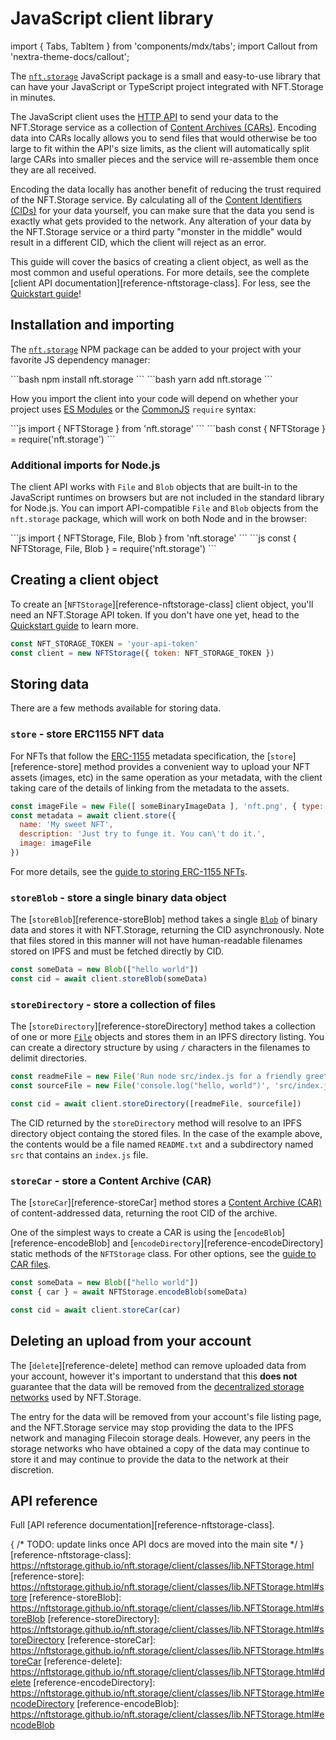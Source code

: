 # JavaScript client library

import { Tabs, TabItem } from 'components/mdx/tabs';
import Callout from 'nextra-theme-docs/callout';

The [`nft.storage`][npm-package] JavaScript package is a small and easy-to-use library that can have your JavaScript or TypeScript project integrated with NFT.Storage in minutes.

The JavaScript client uses the [HTTP API][reference-http-api] to send your data to the NFT.Storage service as a collection of [Content Archives (CARs)][concepts-car]. Encoding data into CARs locally allows you to send files that would otherwise be too large to fit within the API's size limits, as the client will automatically split large CARs into smaller pieces and the service will re-assemble them once they are all received. 

Encoding the data locally has another benefit of reducing the trust required of the NFT.Storage service. By calculating all of the [Content Identifiers (CIDs)][concepts-cid] for your data yourself, you can make sure that the data you send is exactly what gets provided to the network. Any alteration of your data by the NFT.Storage service or a third party "monster in the middle" would result in a different CID, which the client will reject as an error.

This guide will cover the basics of creating a client object, as well as the most common and useful operations. For more details, see the complete [client API documentation][reference-nftstorage-class]. For less, see the [Quickstart guide][quickstart]!

## Installation and importing

The [`nft.storage`][npm-package] NPM package can be added to your project with your favorite JS dependency manager:

<Tabs>
<TabItem value="npm" label="NPM">
  ```bash
  npm install nft.storage
  ```
</TabItem>
<TabItem value="yarn" label="Yarn">
  ```bash
  yarn add nft.storage
  ```
</TabItem>
</Tabs>

How you import the client into your code will depend on whether your project uses [ES Modules](https://developer.mozilla.org/en-US/docs/Web/JavaScript/Guide/Modules) or the [CommonJS](https://en.wikipedia.org/wiki/CommonJS) `require` syntax:

<Tabs>
<TabItem value="esm" label="ES Modules (import)">
  ```js
  import { NFTStorage } from 'nft.storage'
  ```
</TabItem>
<TabItem value="commonjs" label="CommonJS (require)">
  ```bash
  const { NFTStorage } = require('nft.storage')
  ```
</TabItem>
</Tabs>


### Additional imports for Node.js

The client API works with `File` and `Blob` objects that are built-in to the JavaScript runtimes on browsers but are not included in the standard library for Node.js. You can import API-compatible `File` and `Blob` objects from the `nft.storage` package, which will work on both Node and in the browser:

<Tabs>
<TabItem value="esm" label="ES Modules (import)">
```js
import { NFTStorage, File, Blob } from 'nft.storage'
```
</TabItem>
<TabItem value="commonjs" label="CommonJS (require)">
```js
const { NFTStorage, File, Blob } = require('nft.storage')
```
</TabItem>
</Tabs>

## Creating a client object

To create an [`NFTStorage`][reference-nftstorage-class] client object, you'll need an NFT.Storage API token. If you don't have one yet,
head to the [Quickstart guide][quickstart] to learn more.

```js
const NFT_STORAGE_TOKEN = 'your-api-token'
const client = new NFTStorage({ token: NFT_STORAGE_TOKEN })
```

## Storing data

There are a few methods available for storing data. 

### `store` - store ERC1155 NFT data

For NFTs that follow the [ERC-1155][erc-1155] metadata specification, the [`store`][reference-store] method provides a convenient way to upload your NFT assets (images, etc) in the same operation as your metadata, with the client taking care of the details of linking from the metadata to the assets.

```js
const imageFile = new File([ someBinaryImageData ], 'nft.png', { type: 'image/png' })
const metadata = await client.store({
  name: 'My sweet NFT',
  description: 'Just try to funge it. You can\'t do it.',
  image: imageFile
})
```

For more details, see the [guide to storing ERC-1155 NFTs][howto-erc1155].

### `storeBlob` - store a single binary data object

The [`storeBlob`][reference-storeBlob]  method takes a single [`Blob`][mdn-blob] of binary data and stores it with NFT.Storage, returning the CID asynchronously. Note that files stored in this manner will not have human-readable filenames stored on IPFS and must be fetched directly by CID.

```js
const someData = new Blob(["hello world"])
const cid = await client.storeBlob(someData)
```

### `storeDirectory` - store a collection of files

The [`storeDirectory`][reference-storeDirectory] method takes a collection of one or more [`File`][mdn-file] objects and stores them in an IPFS directory listing. You can create a directory structure by using `/` characters in the filenames to delimit directories.

```js
const readmeFile = new File('Run node src/index.js for a friendly greeting.', 'README.txt', { type: 'text/plain' })
const sourceFile = new File('console.log("hello, world")', 'src/index.js', { type: 'text/javascript' })

const cid = await client.storeDirectory([readmeFile, sourcefile])
```

The CID returned by the `storeDirectory` method will resolve to an IPFS directory object containg the stored files. In the case of the example above, the contents would be a file named `README.txt` and a subdirectory named `src` that contains an `index.js` file.

### `storeCar` - store a Content Archive (CAR)

The [`storeCar`][reference-storeCar] method stores a [Content Archive (CAR)][concepts-car] of content-addressed data, returning the root CID of the archive.

One of the simplest ways to create a CAR is using the [`encodeBlob`][reference-encodeBlob] and [`encodeDirectory`][reference-encodeDirectory] static methods of the `NFTStorage` class. For other options, see the [guide to CAR files][concepts-car].

```js
const someData = new Blob(["hello world"])
const { car } = await NFTStorage.encodeBlob(someData)

const cid = await client.storeCar(car)
```

## Deleting an upload from your account

The [`delete`][reference-delete] method can remove uploaded data from your account, however it's important to understand that this **does not** guarantee that the data will be removed from the [decentralized storage networks][concepts-decentralized-storage] used by NFT.Storage. 

The entry for the data will be removed from your account's file listing page, and the NFT.Storage service may stop providing the data to the IPFS network and managing Filecoin storage deals. However, any peers in the storage networks who have obtained a copy of the data may continue to store it and may continue to provide the data to the network at their discretion.

## API reference

Full [API reference documentation][reference-nftstorage-class].

[quickstart]: /docs/
[reference-http-api]: /api-docs/
[concepts-car]: /docs/concepts/car-files/
[concepts-decentralized-storage]: /docs/concepts/decentralized-storage/
[concepts-cid]: https://docs.ipfs.io/concepts/content-addressing/
[howto-erc1155]: /docs/how-to/mint-erc-1155/


{ /* TODO: update links once API docs are moved into the main site */ }
[reference-nftstorage-class]: https://nftstorage.github.io/nft.storage/client/classes/lib.NFTStorage.html
[reference-store]: https://nftstorage.github.io/nft.storage/client/classes/lib.NFTStorage.html#store
[reference-storeBlob]: https://nftstorage.github.io/nft.storage/client/classes/lib.NFTStorage.html#storeBlob
[reference-storeDirectory]: https://nftstorage.github.io/nft.storage/client/classes/lib.NFTStorage.html#storeDirectory
[reference-storeCar]: https://nftstorage.github.io/nft.storage/client/classes/lib.NFTStorage.html#storeCar
[reference-delete]: https://nftstorage.github.io/nft.storage/client/classes/lib.NFTStorage.html#delete
[reference-encodeDirectory]: https://nftstorage.github.io/nft.storage/client/classes/lib.NFTStorage.html#encodeDirectory
[reference-encodeBlob]: https://nftstorage.github.io/nft.storage/client/classes/lib.NFTStorage.html#encodeBlob

[npm-package]: https://npmjs.com/package/nft.storage
[mdn-blob]: https://developer.mozilla.org/en-US/docs/Web/API/Blob
[mdn-file]: https://developer.mozilla.org/en-US/docs/Web/API/File
[erc-1155]: https://eips.ethereum.org/EIPS/eip-1155
